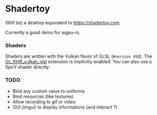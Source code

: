# Shadertoy

(Will be) a desktop equivalent to https://shadertoy.com.

Currently a good demo for wgpu-rs.

### Shaders

Shaders are written with the Vulkan flavor of GLSL (`#version 450`).
The [GL_KHR_vulkan_glsl](https://github.com/KhronosGroup/GLSL/blob/master/extensions/khr/GL_KHR_vulkan_glsl.txt)
extension is implicitly enabled. You can also use a SpirV shader directly.

### TODO

- Bind any custom value to uniforms
- Bind resources (like textures)
- Allow recording to gif or video
- GUI (imgui) to display informations (and interact ?)
